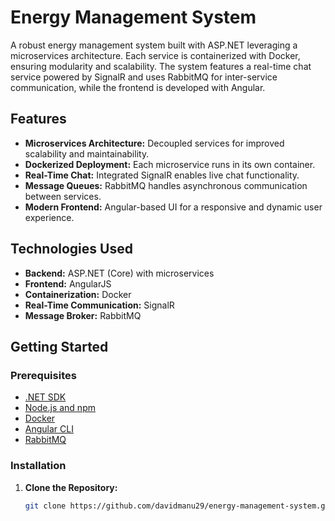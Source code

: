 # Energy Management System

A robust energy management system built with ASP.NET leveraging a microservices architecture. Each service is containerized with Docker, ensuring modularity and scalability. The system features a real-time chat service powered by SignalR and uses RabbitMQ for inter-service communication, while the frontend is developed with Angular.

## Features

- **Microservices Architecture:** Decoupled services for improved scalability and maintainability.
- **Dockerized Deployment:** Each microservice runs in its own container.
- **Real-Time Chat:** Integrated SignalR enables live chat functionality.
- **Message Queues:** RabbitMQ handles asynchronous communication between services.
- **Modern Frontend:** Angular-based UI for a responsive and dynamic user experience.

## Technologies Used

- **Backend:** ASP.NET (Core) with microservices
- **Frontend:** AngularJS
- **Containerization:** Docker
- **Real-Time Communication:** SignalR
- **Message Broker:** RabbitMQ

## Getting Started

### Prerequisites

- [.NET SDK](https://dotnet.microsoft.com/download)
- [Node.js and npm](https://nodejs.org/)
- [Docker](https://www.docker.com/)
- [Angular CLI](https://angular.io/cli)
- [RabbitMQ](https://www.rabbitmq.com/)

### Installation

1. **Clone the Repository:**

   ```bash
   git clone https://github.com/davidmanu29/energy-management-system.git
